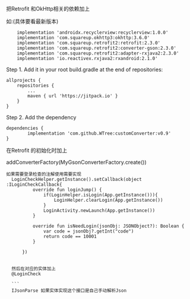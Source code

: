 把Retrofit 和OkHttp相关的依赖加上

如:(具体要看最新版本)
```
    implementation 'androidx.recyclerview:recyclerview:1.0.0'
    implementation 'com.squareup.okhttp3:okhttp:3.6.0'
    implementation 'com.squareup.retrofit2:retrofit:2.3.0'
    implementation 'com.squareup.retrofit2:converter-gson:2.3.0'
    implementation 'com.squareup.retrofit2:adapter-rxjava2:2.3.0'
    implementation 'io.reactivex.rxjava2:rxandroid:2.1.0'
```

Step 1. Add it in your root build.gradle at the end of repositories:

	allprojects {
		repositories {
			...
			maven { url 'https://jitpack.io' }
		}
	}
Step 2. Add the dependency

	dependencies {
	        implementation 'com.github.WTree:customConverter:v0.9'
	}



在Retrofit 的初始化时加上

  addConverterFactory(MyGsonConverterFactory.create())

  ```
  如果需要登录检查的注解使用需要实现
    LoginCheckHelper.getInstance().setCallback(object :ILoginCheckCallback{
            override fun loginJump() {
                if(LoginHelper.isLogin(App.getInstance())){
                    LoginHelper.clearLogin(App.getInstance())
                }
                LoginActivity.newLaunch(App.getInstance())
            }

            override fun isNeedLogin(jsonObj: JSONObject?): Boolean {
                var code = jsonObj?.getInt("code")
                return code == 10001
            }

        })

       
    然后在对应的实体加上
    @LoginCheck

    ```
    IJsonParse 如果实体实现这个接口是自己手动解析Json 

    
